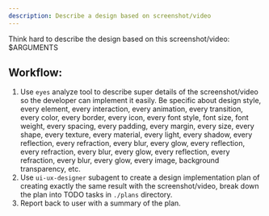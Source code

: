 ```yaml
---
description: Describe a design based on screenshot/video
---
```


Think hard to describe the design based on this screenshot/video: 
<screenshot>$ARGUMENTS</screenshot>

## Workflow:
1. Use `eyes` analyze tool to describe super details of the screenshot/video so the developer can implement it easily.
   Be specific about design style, every element, every interaction, every animation, every transition, every color, every border, every icon, every font style, font size, font weight, every spacing, every padding, every margin, every size, every shape, every texture, every material, every light, every shadow, every reflection, every refraction, every blur, every glow, every reflection, every refraction, every blur, every glow, every reflection, every refraction, every blur, every glow, every image, background transparency, etc.
2. Use `ui-ux-designer` subagent to create a design implementation plan of creating exactly the same result with the screenshot/video, break down the plan into TODO tasks in `./plans` directory.
3. Report back to user with a summary of the plan.